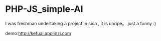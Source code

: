 # PHP-JS_simple-AI
  I was freshman undertaking a project in sina , it is unripe。 just a funny :)
  
  demo:http://kefuai.applinzi.com
